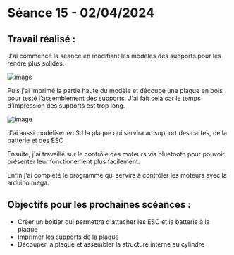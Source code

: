 # **Séance 15 - 02/04/2024**
## Travail réalisé :
J'ai commencé la séance en modifiant les modèles des supports pour les rendre plus solides.

![image](https://github.com/TibaudoRomain/ProjetAR/assets/146826729/ad218c16-c088-4be1-b00a-e363b47f963e)

Puis j'ai imprimé la partie haute du modèle et découpé une plaque en bois pour testé l'assemblement des supports. J'ai fait cela car le temps d'impression des supports est trop long.

![image](https://github.com/TibaudoRomain/ProjetAR/assets/146826729/bfb09699-c7c9-49b9-9360-5ddcf83cae9a)

J'ai aussi modéliser en 3d la plaque qui servira au support des cartes, de la batterie et des ESC 

Ensuite, j'ai travaillé sur le contrôle des moteurs via bluetooth pour pouvoir présenter leur fonctionement plus facilement.

Enfin j'ai complété le programme qui servira à contrôler les moteurs avec la arduino mega.

## Objectifs pour les prochaines scéances :
- Créer un boitier qui permettra d'attacher les ESC et la batterie à la plaque
- Imprimer les supports de la plaque
- Découper la plaque et assembler la structure interne au cylindre
